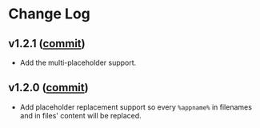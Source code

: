 # Change Log

## v1.2.1 ([commit](https://github.com/vdegenne/github-fetch-starter/commit/6733b64f6b24fbfb8cbe78246d277eb994472ca6))

* Add the multi-placeholder support.

## v1.2.0 ([commit](https://github.com/vdegenne/github-fetch-starter/commit/555266628911a1e2336dd742b9bb6329070610fe))

* Add placeholder replacement support so every `%appname%` in filenames and in files' content will be replaced.
